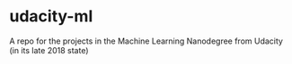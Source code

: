 # udacity-ml
A repo for the projects in the Machine Learning Nanodegree from Udacity (in its late 2018 state)
